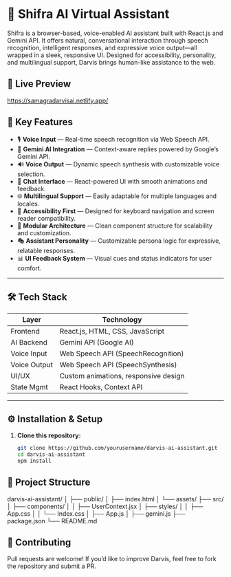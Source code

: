 # 🧠 Shifra AI Virtual Assistant

Shifra is a browser-based, voice-enabled AI assistant built with React.js and Gemini API. It offers natural, conversational interaction through speech recognition, intelligent responses, and expressive voice output—all wrapped in a sleek, responsive UI. Designed for accessibility, personality, and multilingual support, Darvis brings human-like assistance to the web.


## 🚀 Live Preview
https://samagradarvisai.netlify.app/


## 🌟 Key Features

- 🎙️ **Voice Input** — Real-time speech recognition via Web Speech API.
- 🧠 **Gemini AI Integration** — Context-aware replies powered by Google’s Gemini API.
- 🔊 **Voice Output** — Dynamic speech synthesis with customizable voice selection.
- 💬 **Chat Interface** — React-powered UI with smooth animations and feedback.
- 🌐 **Multilingual Support** — Easily adaptable for multiple languages and locales.
- 🦾 **Accessibility First** — Designed for keyboard navigation and screen reader compatibility.
- 🧩 **Modular Architecture** — Clean component structure for scalability and customization.
- 🎭 **Assistant Personality** — Customizable persona logic for expressive, relatable responses.
- 📊 **UI Feedback System** — Visual cues and status indicators for user comfort.

---

## 🛠️ Tech Stack

| Layer         | Technology                           |
|---------------|--------------------------------------|
| Frontend      | React.js, HTML, CSS, JavaScript      |
| AI Backend    | Gemini API (Google AI)               |
| Voice Input   | Web Speech API (SpeechRecognition)   |
| Voice Output  | Web Speech API (SpeechSynthesis)     |
| UI/UX         | Custom animations, responsive design |
| State Mgmt    | React Hooks, Context API             |

---

## ⚙️ Installation & Setup

1. **Clone this repository:**
   ```bash
   git clone https://github.com/yourusername/darvis-ai-assistant.git
   cd darvis-ai-assistant
   npm install

## 📂 Project Structure
darvis-ai-assistant/
│
├── public/
│ ├── index.html
│ └── assets/
├── src/
│ ├── components/
│ │ ├── UserContext.jsx
│ ├── styles/
│ │ ├── App.css
│ │ └── Index.css
│ ├── App.js
│ ├── gemini.js
├── package.json
└── README.md

## 🤝 Contributing
Pull requests are welcome!
If you’d like to improve Darvis, feel free to fork the repository and submit a PR.
   

